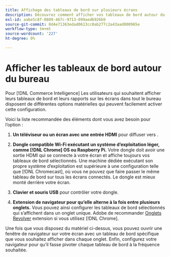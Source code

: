 ```yaml
---
title: Affichage des tableaux de bord sur plusieurs écrans
description: Découvrez comment afficher vos tableaux de bord autour du bureau.
exl-id: aabe5c8f-0809-467c-9713-099aed6926b9
source-git-commit: 8d4e71363edad0613cc0ab277c2a43aad000965e
workflow-type: tm+mt
source-wordcount: '227'
ht-degree: 0%

---
```


# Afficher les tableaux de bord autour du bureau

Pour [!DNL Commerce Intelligence] Les utilisateurs qui souhaitent afficher leurs tableaux de bord et leurs rapports sur les écrans dans tout le bureau disposent de différentes options matérielles qui peuvent facilement activer cette configuration.

Voici la liste recommandée des éléments dont vous avez besoin pour l’option :

1. **Un téléviseur ou un écran avec une entrée HDMI** pour diffuser vers .

1. **Dongle compatible Wi-Fi exécutant un système d’exploitation léger, comme [!DNL Chrome] OS ou Raspberry Pi.** Votre dongle doit avoir une sortie HDMI qui se connecte à votre écran et affiche toujours vos tableaux de bord sélectionnés. Une machine dédiée exécutant son propre système d’exploitation est supérieure à une configuration telle que [!DNL Chromecast], où vous ne pouvez que faire passer le même tableau de bord sur tous les écrans connectés. Le dongle est mieux monté derrière votre écran.

1. **Clavier et souris USB** pour contrôler votre dongle.

1. **Extension de navigateur pour qu’elle alterne à la fois entre plusieurs onglets.** Vous pouvez ainsi configurer les tableaux de bord sélectionnés qui s’affichent dans un onglet unique. Adobe de recommander [Onglets Revolver](https://chrome.google.com/webstore/detail/revolver-tabs/dlknooajieciikpedpldejhhijacnbda?hl=en) extension si vous utilisez [!DNL Chrome].

Une fois que vous disposez du matériel ci-dessus, vous pouvez ouvrir une fenêtre de navigateur sur votre écran avec un tableau de bord spécifique que vous souhaitez afficher dans chaque onglet. Enfin, configurez votre navigateur pour qu’il fasse pivoter chaque tableau de bord à la fréquence souhaitée.
